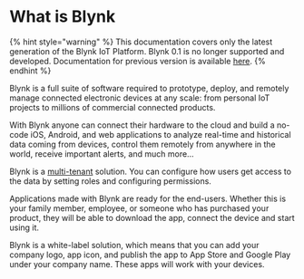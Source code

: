 # What is Blynk

{% hint style="warning" %}
This documentation covers only the latest generation of the Blynk IoT Platform. Blynk 0.1 is no longer supported and developed. Documentation for previous version is available [here](http://docs.blynk.cc).
{% endhint %}

Blynk is a full suite of software required to prototype, deploy, and remotely manage connected electronic devices at any scale: from personal IoT projects to millions of commercial connected products. 

With Blynk anyone can connect their hardware to the cloud and build a no-code iOS, Android, and web applications to analyze real-time and historical data coming from devices, control them remotely from anywhere in the world, receive important alerts, and much more…

Blynk is a [multi-tenant](multi-tenant-tree-structure.md) solution. You can configure how users get access to the data by setting roles and configuring permissions.

Applications made with Blynk are ready for the end-users. Whether this is your family member, employee, or someone who has purchased your product, they will be able to download the app, connect the device and start using it. 

Blynk is a white-label solution, which means that you can add your company logo, app icon, and publish the app to App Store and Google Play under your company name. These apps will work with your devices. 

